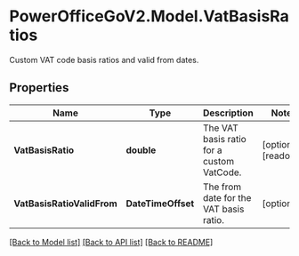 # PowerOfficeGoV2.Model.VatBasisRatios
Custom VAT code basis ratios and valid from dates.

## Properties

Name | Type | Description | Notes
------------ | ------------- | ------------- | -------------
**VatBasisRatio** | **double** | The VAT basis ratio for a custom VatCode. | [optional] [readonly] 
**VatBasisRatioValidFrom** | **DateTimeOffset** | The from date for the VAT basis ratio. | [optional] 

[[Back to Model list]](../../README.md#documentation-for-models) [[Back to API list]](../../README.md#documentation-for-api-endpoints) [[Back to README]](../../README.md)

